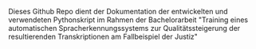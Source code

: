 Dieses Github Repo dient der Dokumentation der entwickelten und verwendeten Pythonskript im Rahmen der Bachelorarbeit "Training eines automatischen Spracherkennungssystems zur Qualitätssteigerung der resultierenden Transkriptionen am Fallbeispiel der Justiz"	
